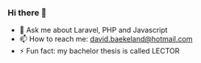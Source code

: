 ### Hi there 👋


- 💬 Ask me about Laravel, PHP and Javascript
- 📫 How to reach me: david.baekeland@hotmail.com
- ⚡ Fun fact: my bachelor thesis is called LECTOR

<!--
**DavidBaekeland/DavidBaekeland** is a ✨ _special_ ✨ repository because its `README.md` (this file) appears on your GitHub profile.

Here are some ideas to get you started:

- 🔭 I’m currently working on ...
- 🌱 I’m currently learning ...
- 👯 I’m looking to collaborate on ...
- 🤔 I’m looking for help with ...
- 💬 Ask me about ...
- 📫 How to reach me: ...
- 😄 Pronouns: ...
- ⚡ Fun fact: ...
- :signal_strength: My website: [davidbaekeland.be](https://davidbaekeland.be/)

-->
